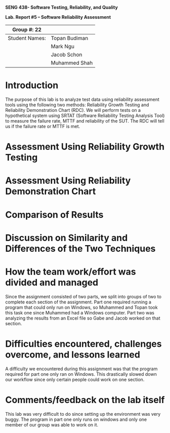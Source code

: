 **SENG 438- Software Testing, Reliability, and Quality**

**Lab. Report \#5 – Software Reliability Assessment**

| Group \#: 22       |  |
|-----------------|---|
| Student Names:  |  Topan Budiman |
|                 |  Mark Ngu |
|                 |  Jacob Schon |
|                 |  Muhammed Shah |


# Introduction

The purpose of this lab is to analyze test data using reliability assessment tools using the following two methods: Reliability Growth Testing and Reliability Demonstration Chart (RDC). We will perform tests on a hypothetical system using SRTAT (Software Reliability Testing Analysis Tool) to measure the failure rate, MTTF and reliability of the SUT. The RDC will tell us if the failure rate or MTTF is met. 

# Assessment Using Reliability Growth Testing 

# Assessment Using Reliability Demonstration Chart 

# Comparison of Results

# Discussion on Similarity and Differences of the Two Techniques

# How the team work/effort was divided and managed

Since the assignment consisted of two parts, we split into groups of two to complete each section of the assignment. Part one required running a program that could only run on Windows, so Muhammed and Topan took this task one since Muhammed had a Windows computer. Part two was analyzing the results from an Excel file so Gabe and Jacob worked on that section.

# Difficulties encountered, challenges overcome, and lessons learned

A difficulty we encountered during this assignment was that the program required for part one only ran on Windows. This drastically slowed down our workflow since only certain people could work on one section.

# Comments/feedback on the lab itself

This lab was very difficult to do since setting up the environment was very buggy. The program in part one only runs on windows and only one member of our group was able to work on it. 
